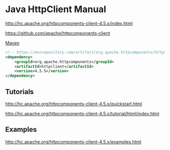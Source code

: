 # Java HttpClient Manual

<http://hc.apache.org/httpcomponents-client-4.5.x/index.html>

<https://github.com/apache/httpcomponents-client>

[Maven](https://mvnrepository.com/artifact/org.apache.httpcomponents/httpclient)

```xml
<!-- https://mvnrepository.com/artifact/org.apache.httpcomponents/httpclient -->
<dependency>
    <groupId>org.apache.httpcomponents</groupId>
    <artifactId>httpclient</artifactId>
    <version>4.5.5</version>
</dependency>
```

## Tutorials

<http://hc.apache.org/httpcomponents-client-4.5.x/quickstart.html>

<http://hc.apache.org/httpcomponents-client-4.5.x/tutorial/html/index.html>

## Examples

<http://hc.apache.org/httpcomponents-client-4.5.x/examples.html>